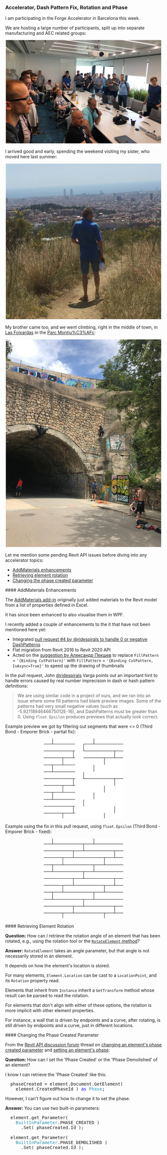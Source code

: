 <head>
<meta http-equiv="Content-Type" content="text/html; charset=utf-8">
<link rel="stylesheet" type="text/css" href="bc.css">
<script src="https://cdn.rawgit.com/google/code-prettify/master/loader/run_prettify.js" type="text/javascript"></script>
</head>

<!---

- two enhancements on AddMaterials, and flat migration to Revit 2020
  pull request #4 by @ridespirals: handle 0 or negative DashPatterns https://github.com/jeremytammik/AddMaterials/pull/4
  suggestion by Александр Пекшев: Replace FillPattern = '{Binding CutPattern}' with FillPattern = '{Binding CutPattern, IsAsync=True}' and drawing thumbnails can get even faster
  add_materials_segments_le_zero.png
  add_materials_segments_le_zero_fixed.png

- retrieving element rotation:
  https://autodesk.slack.com/archives/C0SR6NAP8/p1560327374009400
  Shigekazu Saitou
  Revit2018:Get rotation angle of element(15426610)
  If you are rotating an element with the rotation tool, how do you write source code to get the rotation angle?
  https://www.revitapidocs.com/2020/3968f4e8-759c-f975-6c1f-7de42be633ed.htm
  RotateElement Method
  Scott Conover  [12 minutes ago]
  RotateElement has an angle parameter, but that angle is not necessarily stored in an element.  It depends on how the element's location is stored.   For many elements, Element.Location can be cast to LocationPoint and the rotation property read.  For Elements which inherit from Instance, they inherit a GetTransform() which can be parsed to read the rotation.  For elements that don't align with one or both of those, the rotation is more implicit with other element properties, e.g. a wall which is driven by endpoints and a curve, after rotating, is still driven by endpoints and a curve, just in different locations.

- 15395147 [Changing an Element's Phase Created Parameter]
  https://forums.autodesk.com/t5/revit-api-forum/changing-an-element-s-phase-created-parameter/m-p/8808894
  [Setting an elements phase]
  https://forums.autodesk.com/t5/revit-api-forum/setting-an-elements-phase/m-p/6224664
  [Q] How can I set the Phase Created or the Phase Demolished of a element?
  I can retrieve the Phase Created of an element with:
  phaseCreated = element.Document.GetElement(element.CreatedPhaseId) as Phase;
  However, I can't figure out how to change it to set the phase.
  [A] element.get_Parameter(BuiltInParameter.PHASE_CREATED).Set(phaseCrea​ted.Id);
  and
  element.get_Parameter(BuiltInParameter.PHASE_DEMOLISHED).Set(phaseC​reated.Id);

twitter:

Barcelona accelerator, AddMaterials dash pattern fix, element rotation and phase in the #RevitAPI @AutodeskForge @AutodeskRevit #bim #DynamoBim #ForgeDevCon http://bit.ly/barca2019

I am participating in the Forge Accelerator in Barcelona this week.
Let me mention some pending Revit API issues before diving into any accelerator topics
&ndash; AddMaterials enhancements
&ndash; Retrieving element rotation
&ndash; Changing the phase created parameter...

linkedin:

Barcelona accelerator, AddMaterials dash pattern fix, element rotation and phase in the #RevitAPI

http://bit.ly/barca2019

I am participating in the Forge Accelerator in Barcelona this week.

Let me mention some pending Revit API issues before diving into any accelerator topics:

- AddMaterials enhancements
- Retrieving element rotation
- Changing the phase created parameter...

#bim #DynamoBim #ForgeDevCon #Revit #API #IFC #SDK #AI #VisualStudio #Autodesk #AEC #adsk

the [Revit API discussion forum](http://forums.autodesk.com/t5/revit-api-forum/bd-p/160) thread

-->

### Accelerator, Dash Pattern Fix, Rotation and Phase

I am participating in the Forge Accelerator in Barcelona this week.

We are hosting a large number of participants, split up into separate manufacturing and AEC related groups:

<center>
<img src="img/2019-06_forge_accelerator_barcelona.jpg" alt="Forge Accelerator in Barcelona" width="500">
</center>

I arrived good and early, spending the weekend visiting my sister, who moved here last summer:

<center>
<img src="img/20190623_123615_jt_jeremy_barca_2_612x612.jpg" alt="Barcelona view" width="500">
</center>

My brother came too, and we went climbing, right in the middle of town,
in [Las Foixardas](http://www.rockclimbing.com/routes/Europe/Spain/Catalunya/Las_Foixardas) in
the [Parc Montju%C3%AFc](https://en.wikipedia.org/wiki/Montju%C3%AFc):

<center>
<img src="img/20190622_143629_lissy_climbing_el_tunel_8429_1008x1344.jpg" alt="El tunel de las Foixardas" width="500">
</center>

Let me mention some pending Revit API issues before diving into any accelerator topics:

- [AddMaterials enhancements](#3)
- [Retrieving element rotation](#4)
- [Changing the phase created parameter](#5)


####<a name="3"></a> AddMaterials Enhancements

The [AddMaterials add-in](https://github.com/jeremytammik/AddMaterials) originally
just added materials to the Revit model from a list of properties defined in Excel.

It has since been enhanced to also visualise them in WPF.

I recently added a couple of enhancements to the it that have not been mentioned here yet:

- Integrated [pull request #4 by @ridespirals to handle 0 or negative DashPatterns](https://github.com/jeremytammik/AddMaterials/pull/4)
- Flat migration from Revit 2016 to Revit 2020 API
- Acted on
the [suggestion by Александр Пекшев](https://thebuildingcoder.typepad.com/blog/2014/04/wpf-fill-pattern-viewer-control-benchmark.html#comment-4497075532) to
replace `FillPattern` = `'{Binding CutPattern}'` with `FillPattern` = `'{Binding CutPattern, IsAsync=True}'` to speed up the drawing of thumbnails

In the pull request, John [@ridespirals](https://github.com/ridespirals) Varga points out an important hint to handle errors caused by real number imprecision in dash or hash pattern definitions:

> We are using similar code in a project of ours, and we ran into an issue where some fill patterns had blank preview images.
Some of the patterns had very small negative values (such as -5.9211894646675012E-16), and DashPatterns must be greater than 0.
Using `float.Epsilon` produces previews that actually look correct.

Example preview we got by filtering out segments that were <= 0 (Third Bond - Emporer Brick - partial fix):

<center>
<img src="img/add_materials_segments_le_zero.png" alt="Segments almost zero" width="256">
</center>

Example using the fix in this pull request, using `float.Epsilon` (Third Bond - Emporer Brick - fixed):

<center>
<img src="img/add_materials_segments_le_zero_fixed.png" alt="Segments fixed using float.Epsilon" width="256">
</center>

####<a name="4"></a> Retrieving Element Rotation

**Question:** How can I retrieve the rotation angle of an element that has been rotated, e.g., using the rotation tool or
the [`RotateElement` method](https://www.revitapidocs.com/2020/3968f4e8-759c-f975-6c1f-7de42be633ed.htm)?

**Answer:** `RotateElement` takes an angle parameter, but that angle is not necessarily stored in an element.

It depends on how the element's location is stored.

For many elements, `Element.Location` can be cast to a `LocationPoint`, and its `Rotation` property read.

Elements that inherit from `Instance` inherit a `GetTransform` method whose result can be parsed to read the rotation.

For elements that don't align with either of these options, the rotation is more implicit with other element properties.

For instance, a wall that is driven by endpoints and a curve, after rotating, is still driven by endpoints and a curve, just in different locations.


####<a name="5"></a> Changing the Phase Created Parameter

From the [Revit API discussion forum](http://forums.autodesk.com/t5/revit-api-forum/bd-p/160) thread
on [changing an element's phase created parameter](https://forums.autodesk.com/t5/revit-api-forum/changing-an-element-s-phase-created-parameter/m-p/8808894)
and [setting an element's phase](https://forums.autodesk.com/t5/revit-api-forum/setting-an-elements-phase/m-p/6224664):

**Question:** How can I set the 'Phase Created' or the 'Phase Demolished' of an element?

I know I can retrieve the 'Phase Created' like this:

<pre class="code">
&nbsp;&nbsp;phaseCreated&nbsp;=&nbsp;element.Document.GetElement(&nbsp;
&nbsp;&nbsp;&nbsp;&nbsp;element.CreatedPhaseId&nbsp;)&nbsp;<span style="color:blue;">as</span>&nbsp;<span style="color:#2b91af;">Phase</span>;
</pre>

However, I can't figure out how to change it to set the phase.

**Answer:** You can use two built-in parameters:

<pre class="code">
&nbsp;&nbsp;element.get_Parameter(&nbsp;
&nbsp;&nbsp;&nbsp;&nbsp;<span style="color:#2b91af;">BuiltInParameter</span>.PHASE_CREATED&nbsp;)
&nbsp;&nbsp;&nbsp;&nbsp;&nbsp;&nbsp;.Set(&nbsp;phaseCrea​ted.Id&nbsp;);

&nbsp;&nbsp;element.get_Parameter(&nbsp;
&nbsp;&nbsp;&nbsp;&nbsp;<span style="color:#2b91af;">BuiltInParameter</span>.PHASE_DEMOLISHED&nbsp;)
&nbsp;&nbsp;&nbsp;&nbsp;&nbsp;&nbsp;.Set(&nbsp;phaseC​reated.Id&nbsp;);
</pre>
